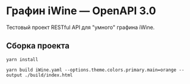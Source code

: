 # Графин iWine — OpenAPI 3.0

Тестовый проект RESTful API для "умного" графина iWine.

## Сборка проекта

`yarn install`

`yarn build iWine.yaml --options.theme.colors.primary.main=orange --output ./build/index.html`
